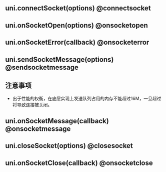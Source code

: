 ## uni.connectSocket(options) @connectsocket

<!-- UTSAPIJSON.connectSocket.description -->

<!-- UTSAPIJSON.connectSocket.compatibility -->

<!-- UTSAPIJSON.connectSocket.param -->

<!-- UTSAPIJSON.connectSocket.returnValue -->

<!-- UTSAPIJSON.connectSocket.tutorial -->

## uni.onSocketOpen(options) @onsocketopen

<!-- UTSAPIJSON.onSocketOpen.description -->

<!-- UTSAPIJSON.onSocketOpen.compatibility -->

<!-- UTSAPIJSON.onSocketOpen.param -->

<!-- UTSAPIJSON.onSocketOpen.returnValue -->

<!-- UTSAPIJSON.onSocketOpen.tutorial -->

## uni.onSocketError(callback) @onsocketerror

<!-- UTSAPIJSON.onSocketError.description -->

<!-- UTSAPIJSON.onSocketError.compatibility -->

<!-- UTSAPIJSON.onSocketError.param -->

<!-- UTSAPIJSON.onSocketError.returnValue -->

<!-- UTSAPIJSON.onSocketError.tutorial -->

## uni.sendSocketMessage(options) @sendsocketmessage

<!-- UTSAPIJSON.sendSocketMessage.description -->

<!-- UTSAPIJSON.sendSocketMessage.compatibility -->

<!-- UTSAPIJSON.sendSocketMessage.param -->

<!-- UTSAPIJSON.sendSocketMessage.returnValue -->

<!-- UTSAPIJSON.sendSocketMessage.tutorial -->

## 注意事项

* 出于性能的权衡，在底层实现上发送队列占用的内存不能超过16M，一旦超过将导致连接被关闭。

## uni.onSocketMessage(callback) @onsocketmessage

<!-- UTSAPIJSON.onSocketMessage.description -->

<!-- UTSAPIJSON.onSocketMessage.compatibility -->

<!-- UTSAPIJSON.onSocketMessage.param -->

<!-- UTSAPIJSON.onSocketMessage.returnValue -->

<!-- UTSAPIJSON.onSocketMessage.tutorial -->

## uni.closeSocket(options) @closesocket

<!-- UTSAPIJSON.closeSocket.description -->

<!-- UTSAPIJSON.closeSocket.compatibility -->

<!-- UTSAPIJSON.closeSocket.param -->

<!-- UTSAPIJSON.closeSocket.returnValue -->

<!-- UTSAPIJSON.closeSocket.tutorial -->

## uni.onSocketClose(callback) @onsocketclose

<!-- UTSAPIJSON.onSocketClose.description -->

<!-- UTSAPIJSON.onSocketClose.compatibility -->

<!-- UTSAPIJSON.onSocketClose.param -->

<!-- UTSAPIJSON.onSocketClose.returnValue -->

<!-- UTSAPIJSON.onSocketClose.tutorial -->

<!-- UTSAPIJSON.websocket.example -->

<!-- UTSAPIJSON.general_type.name -->

<!-- UTSAPIJSON.general_type.param -->
